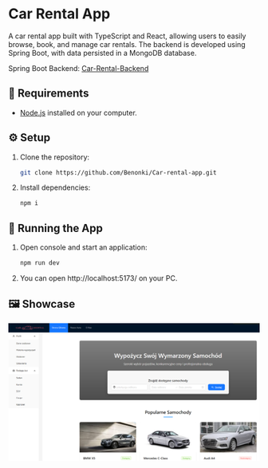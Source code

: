# Car Rental App

A car rental app built with TypeScript and React, allowing users to easily browse, book, and manage car rentals.
The backend is developed using Spring Boot, with data persisted in a MongoDB database.


Spring Boot Backend: <a href="https://github.com/KacperMichalak2002/Car-Rental-Backend"> Car-Rental-Backend </a>
## 📝 Requirements

- <a href="https://nodejs.org/en" target="_blank">Node.js</a> installed on your computer.

## ⚙️ Setup
1. Clone the repository:
   ```bash
   git clone https://github.com/Benonki/Car-rental-app.git
   ```
2. Install dependencies:
   ```bash
   npm i
   ```
   
## 🚀 Running the App
1. Open console and start an application:
   ```bash
   npm run dev
   ```
2. You can open http://localhost:5173/ on your PC.

## 🖼️ Showcase

<div align="center">
  <img src="https://github.com/Benonki/Portfolio/blob/main/StronaGlowna/sc/Cars.png" alt="Preview of My Project">
</div>